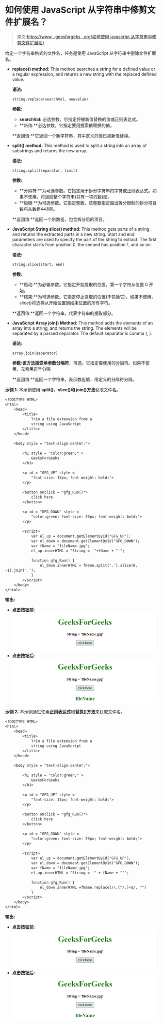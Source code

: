 # 如何使用 JavaScript 从字符串中修剪文件扩展名？

> 原文:[https://www . geesforgeks . org/如何使用 javascript 从字符串中修剪文件扩展名/](https://www.geeksforgeeks.org/how-to-trim-a-file-extension-from-string-using-javascript/)

给定一个字符串格式的文件名，任务是使用 JavaScript 从字符串中删除文件扩展名。

*   **replace() method:** This method searches a string for a defined value or a regular expression, and returns a new string with the replaced defined value.

    **语法:**

    ```
    string.replace(searchVal, newvalue)
    ```

    **参数:**

    *   **searchVal:** 必选参数。它指定将被新值替换的值或正则表达式。
    *   **新值:**必选参数。它指定要用搜索值替换的值。

    **返回值:**它返回一个新字符串，其中定义的值已被新值替换。

*   **split() method:** This method is used to split a string into an array of substrings and returns the new array.

    **语法:**

    ```
    string.split(separator, limit)
    ```

    **参数:**

    *   **分隔符:**为可选参数。它指定用于拆分字符串的字符或正则表达式。如果不使用，将返回整个字符串(只有一项的数组)。
    *   **极限:**为可选参数。它指定整数，该整数指定超出拆分限制的拆分项目数将从数组中排除。

    **返回值:**返回一个新数组，包含拆分后的项目。

*   **JavaScript String slice() method:** This method gets parts of a string and returns the extracted parts in a new string. Start and end parameters are used to specify the part of the string to extract. The first character starts from position 0, the second has position 1, and so on.

    **语法:**

    ```
    string.slice(start, end)

    ```

    **参数:**

    *   **启动:**为必输参数。它指定开始提取的位置。第一个字符从位置 0 开始。
    *   **结束:**为可选参数。它指定停止提取的位置(不包括它)。如果不使用，slice()将选择从开始位置到结束位置的所有字符。

    **返回值:**返回一个字符串，代表字符串的提取部分。

*   **JavaScript Array join() Method:** This method adds the elements of an array into a string, and returns the string. The elements will be separated by a passed separator. The default separator is comma (, ).

    **语法:**

    ```
    array.join(separator)

    ```

    **参数:**该方法接受单参数**分隔符**，可选。它指定要使用的分隔符。如果不使用，元素用逗号分隔

    **返回值:**返回一个字符串，表示数组值，用定义的分隔符分隔。

**示例 1:** 本示例使用 **split()、slice()和 join()方法**获取文件名。

```
<!DOCTYPE HTML> 
<html> 
    <head> 
        <title> 
            Trim a file extension from a
            string using JavaScript
        </title>
    </head> 

    <body style = "text-align:center;"> 

        <h1 style = "color:green;" > 
            GeeksForGeeks 
        </h1>

        <p id = "GFG_UP" style = 
            "font-size: 15px; font-weight: bold;">
        </p>

        <button onclick = "gfg_Run()"> 
            click here
        </button>

        <p id = "GFG_DOWN" style = 
            "color:green; font-size: 20px; font-weight: bold;">
        </p>

        <script>
            var el_up = document.getElementById("GFG_UP");
            var el_down = document.getElementById("GFG_DOWN");
            var fName = "fileName.jpg";
            el_up.innerHTML = "String = '"+fName + "'";

            function gfg_Run() {
                el_down.innerHTML = fName.split('.').slice(0, -1).join('.');
            }         
        </script> 
    </body> 
</html>                    
```

**输出:**

*   **点击按钮前:**
    ![](img/22d86cb8996c2f770a9aa5c48309a371.png)
*   **点击按钮后:**
    ![](img/0a2494f5810c3d64e525eb06785df10a.png)

**示例 2:** 本示例通过使用**正则表达式**和**替换()方法**来获取文件名。

```
<!DOCTYPE HTML> 
<html> 
    <head> 
        <title>
            Trim a file extension from a
            string using JavaScript
        </title>
    </head> 

    <body style = "text-align:center;"> 

        <h1 style = "color:green;" > 
            GeeksForGeeks 
        </h1>

        <p id = "GFG_UP" style = 
            "font-size: 15px; font-weight: bold;">
        </p>

        <button onclick = "gfg_Run()"> 
            click here
        </button>

        <p id = "GFG_DOWN" style =
            "color:green; font-size: 20px; font-weight: bold;">
        </p>

        <script>
            var el_up = document.getElementById("GFG_UP");
            var el_down = document.getElementById("GFG_DOWN");
            var fName = "fileName.jpg";
            el_up.innerHTML = "String = '" + fName + "'";

            function gfg_Run() {
                el_down.innerHTML =fName.replace(/\.[^/.]+$/, "")
            }         
        </script> 
    </body> 
</html>                    
```

**输出:**

*   **点击按钮前:**
    ![](img/22d86cb8996c2f770a9aa5c48309a371.png)
*   **点击按钮后:**
    ![](img/0a2494f5810c3d64e525eb06785df10a.png)